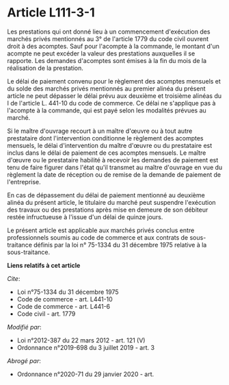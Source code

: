 # Article L111-3-1

Les prestations qui ont donné lieu à un commencement d'exécution des marchés privés mentionnés au 3° de l'article 1779 du
code civil ouvrent droit à des acomptes. Sauf pour l'acompte à la commande, le montant d'un acompte ne peut excéder la valeur
des prestations auxquelles il se rapporte. Les demandes d'acomptes sont émises à la fin du mois de la réalisation de la
prestation. 

Le délai de paiement convenu pour le règlement des acomptes mensuels et du solde des marchés privés mentionnés au premier
alinéa du présent article ne peut dépasser le délai prévu aux deuxième et troisième alinéas du I de l'article L. 441-10 du
code de commerce. Ce délai ne s'applique pas à l'acompte à la commande, qui est payé selon les modalités prévues au marché. 

Si le maître d'ouvrage recourt à un maître d'œuvre ou à tout autre prestataire dont l'intervention conditionne le règlement
des acomptes mensuels, le délai d'intervention du maître d'œuvre ou du prestataire est inclus dans le délai de paiement de
ces acomptes mensuels. Le maître d'œuvre ou le prestataire habilité à recevoir les demandes de paiement est tenu de faire
figurer dans l'état qu'il transmet au maître d'ouvrage en vue du règlement la date de réception ou de remise de la demande de
paiement de l'entreprise. 

En cas de dépassement du délai de paiement mentionné au deuxième alinéa du présent article, le titulaire du marché peut
suspendre l'exécution des travaux ou des prestations après mise en demeure de son débiteur restée infructueuse à l'issue d'un
délai de quinze jours. 

Le présent article est applicable aux marchés privés conclus entre professionnels soumis au code de commerce et aux contrats
de sous-traitance définis par la loi n° 75-1334 du 31 décembre 1975 relative à la sous-traitance.

**Liens relatifs à cet article**

_Cite_:

  - Loi n°75-1334 du 31 décembre 1975
  - Code de commerce - art. L441-10
  - Code de commerce - art. L441-6
  - Code civil - art. 1779

_Modifié par_:

  - Loi n°2012-387 du 22 mars 2012 - art. 121 (V)
  - Ordonnance n°2019-698 du 3 juillet 2019 - art. 3

_Abrogé par_:

  - Ordonnance n°2020-71 du 29 janvier 2020 - art.

